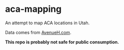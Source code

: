 aca-mapping
===========

An attempt to map ACA locations in Utah. 

Data comes from [AvenueH.com](http://avenueH.com).

**This repo is probably not safe for public consumption.**

